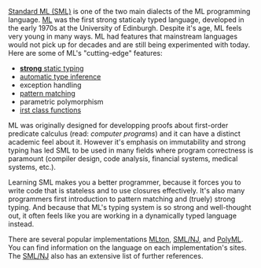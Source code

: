 [Standard ML (SML)](https://en.wikipedia.org/wiki/Standard_ml) is one of the two main dialects of the ML programming
language. [ML](https://en.wikipedia.org/wiki/ML_programming_language) was the first strong staticaly typed language,
developed in the early 1970s at the University of Edinburgh. Despite it's age, ML feels very young in many ways.
ML had features that mainstream languages would not pick up for decades and are still being experimented with today.
Here are some of ML's "cutting-edge" features:

- [**strong** static typing](https://en.wikipedia.org/wiki/Type_system#Static_typing)
- [automatic type inference](https://en.wikipedia.org/wiki/Type_inference)
- exception handling
- [pattern matching](https://en.wikipedia.org/wiki/Pattern_matching)
- parametric polymorphism
- [irst class functions](https://en.wikipedia.org/wiki/First-class_function)

ML was originally designed for developping proofs about first-order predicate calculus (read: _computer programs_)
and it can have a distinct academic feel about it. However it's emphasis on immutability and strong typing has led
SML to be used in many fields where program correctness is paramount (compiler design, code analysis, financial systems,
medical systems, etc.).

Learning SML makes you a better programmer, because it forces you to write code that is stateless and to use closures
effectively. It's also many programmers first introduction to pattern matching and (truely) strong typing. And because
that ML's typing system is so strong and well-thought out, it often feels like you are working in a dynamically typed
language instead.

There are several popular implementations [MLton](http://mlton.org/), [SML/NJ](http://www.smlnj.org/), and
[PolyML](http://www.polyml.org/). You can find information on the language on each implementation's sites.
The [SML/NJ](http://www.smlnj.org/) also has an extensive list of further references.

